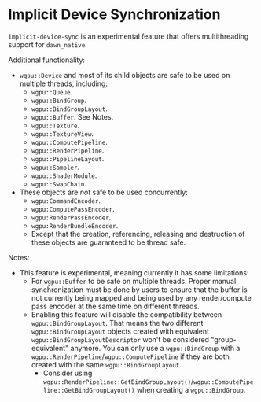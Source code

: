# Implicit Device Synchronization

`implicit-device-sync` is an experimental feature that offers multithreading support for `dawn_native`.

Additional functionality:
 - `wgpu::Device` and most of its child objects are safe to be used on multiple threads, including:
   - `wgpu::Queue`.
   - `wgpu::BindGroup`.
   - `wgpu::BindGroupLayout`.
   - `wgpu::Buffer`. See Notes.
   - `wgpu::Texture`.
   - `wgpu::TextureView`.
   - `wgpu::ComputePipeline`.
   - `wgpu::RenderPipeline`.
   - `wgpu::PipelineLayout`.
   - `wgpu::Sampler`.
   - `wgpu::ShaderModule`.
   - `wgpu::SwapChain`.
 - These objects are *not* safe to be used concurrently:
   - `wgpu:CommandEncoder`.
   - `wgpu:ComputePassEncoder`.
   - `wgpu:RenderPassEncoder`.
   - `wgpu:RenderBundleEncoder`.
   - Except that the creation, referencing, releasing and destruction of these objects are guaranteed to be thread safe.


Notes:
 - This feature is experimental, meaning currently it has some limitations:
   - For `wgpu::Buffer` to be safe on multiple threads. Proper manual synchronization must be done by users to ensure that the buffer is not currently being mapped and being used by any render/compute pass encoder at the same time on different threads.
   - Enabling this feature will disable the compatibility between `wgpu::BindGroupLayout`. That means the two different `wgpu::BindGroupLayout` objects created with equivalent `wgpu::BindGroupLayoutDescriptor` won't be considered "group-equivalent" anymore. You can only use a `wgpu::BindGroup` with a `wgpu::RenderPipeline`/`wgpu::ComputePipeline` if they are both created with the same `wgpu::BindGroupLayout`.
     - Consider using `wgpu::RenderPipeline::GetBindGroupLayout()`/`wgpu::ComputePipeline::GetBindGroupLayout()` when creating a `wgpu::BindGroup`.

